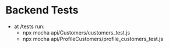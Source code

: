 # Backend Tests
- at /tests run:
  - npx mocha api/Customers/customers_test.js
  - npx mocha api/ProfileCustomers/profile_customers_test.js
